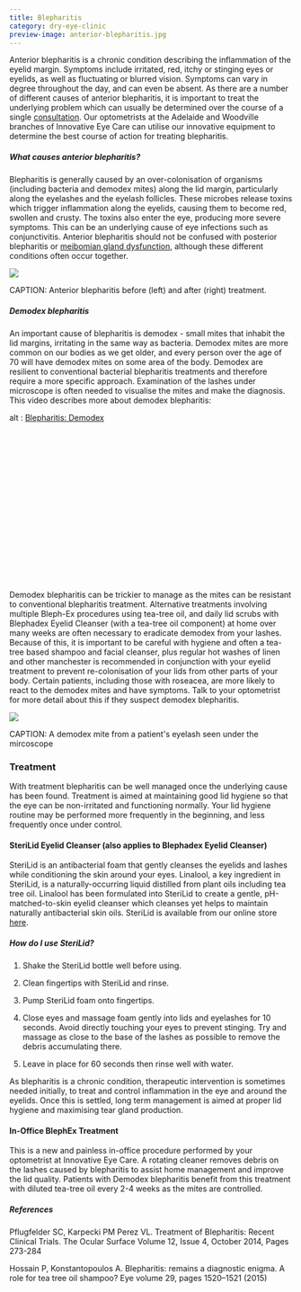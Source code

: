 ```yaml
---
title: Blepharitis
category: dry-eye-clinic
preview-image: anterior-blepharitis.jpg
---
```


<div class="employee-heading">
<p>Anterior blepharitis is a chronic condition describing the inflammation of the eyelid margin. Symptoms include irritated, red, itchy or stinging eyes or eyelids, as well as fluctuating or blurred vision. Symptoms can vary in degree throughout the day, and can even be absent. As there are a number of different causes of anterior blepharitis, it is important to treat the underlying problem which can usually be determined over the course of a single <a href="/what-we-do/eye-exam">consultation</a>. Our optometrists at the Adelaide and Woodville branches of Innovative Eye Care can utilise our innovative equipment to determine the best course of action for treating blepharitis.</p>
</div>

##### What causes anterior blepharitis?

Blepharitis is generally caused by an over-colonisation of organisms (including bacteria and demodex mites) along the lid margin, particularly along the eyelashes and the eyelash follicles. These microbes release toxins which trigger inflammation along the eyelids, causing them to become red, swollen and crusty. The toxins also enter the eye, producing more severe symptoms. This can be an underlying cause of eye infections such as conjunctivitis. Anterior blepharitis should not be confused with posterior blepharitis or [meibomian gland dysfunction](/what-we-do/meibomian-gland-dysfunction), although these different conditions often occur together. 

![](/uploads/2c8a26092c3e1d862562a5902fe449866cec15c5_blepharitis2.jpg)

CAPTION: Anterior blepharitis before (left) and after (right) treatment.

##### Demodex blepharitis

An important cause of blepharitis is demodex - small mites that inhabit the lid margins, irritating in the same way as bacteria. Demodex mites are more common on our bodies as we get older, and every person over the age of 70 will have demodex mites on some area of the body. Demodex are resilient to conventional bacterial blepharitis treatments and therefore require a more specific approach. Examination of the lashes under microscope is often needed to visualise the mites and make the diagnosis. This video describes more about demodex blepharitis:

<div class="myWrapper" style="position: relative; padding-bottom: 56.25%; height: 0;"><!--[if IE]><iframe frameborder="0" type="text/html" src="https://2689-2347.captiv8online.com/animations/embed/one/lids-demodex?player_width=100%&player_height=100%&site_company_language=34&autostart=false" width="100%" height="100%" style="position:absolute;top:0;left:0;width:100%;height:100%;"></iframe><![endif]--><!--[if !IE]> <--><object data="https://2689-2347.captiv8online.com/animations/embed/one/lids-demodex?player_width=100%&player_height=100%&site_company_language=34&autostart=false" type="text/html" width="100%" height="100%" style="position:absolute;top:0;left:0;width:100%;height:100%;">  alt : <a href="https://2689-2347.captiv8online.com/animations/embed/one/lids-demodex?player_width=100%&player_height=100%&site_company_language=34&autostart=false">Blepharitis: Demodex</a></object><!--> <![endif]--></div>

<br>

Demodex blepharitis can be trickier to manage as the mites can be resistant to conventional blepharitis treatment. Alternative treatments involving multiple Bleph-Ex procedures using tea-tree oil, and daily lid scrubs with Blephadex Eyelid Cleanser (with a tea-tree oil component) at home over many weeks are often necessary to eradicate demodex from your lashes. Because of this, it is important to be careful with hygiene and often a tea-tree based shampoo and facial cleanser, plus regular hot washes of linen and other manchester is recommended in conjunction with your eyelid treatment to prevent re-colonisation of your lids from other parts of your body. Certain patients, including those with roseacea, are more likely to react to the demodex mites and have symptoms. Talk to your optometrist for more detail about this if they suspect demodex blepharitis.

![](/uploads/8daed42bb9448ceeb2ee0e3dbb4b010489c5ae35_demodex.jpg)

CAPTION: A demodex mite from a patient's eyelash seen under the mircoscope

### Treatment

With treatment blepharitis can be well managed once the underlying cause has been found. Treatment is aimed at maintaining good lid hygiene so that the eye can be non-irritated and functioning normally. Your lid hygiene routine may be performed more frequently in the beginning, and less frequently once under control.

#### SteriLid Eyelid Cleanser (also applies to Blephadex Eyelid Cleanser)

SteriLid is an antibacterial foam that gently cleanses the eyelids and lashes while conditioning the skin around your eyes. Linalool, a key ingredient in SteriLid, is a naturally-occurring liquid distilled from plant oils including tea tree oil. Linalool has been formulated into SteriLid to create a gentle, pH-matched-to-skin eyelid cleanser which cleanses yet helps to maintain naturally antibacterial skin oils. SteriLid is available from our online store [here](http://eyesolutions.com.au/collections/dry-eye-treatments/products/sterilid-eye-cleanser).

##### How do I use SteriLid?

1. Shake the SteriLid bottle well before using.

2. Clean fingertips with SteriLid and rinse.

3. Pump SteriLid foam onto fingertips.

4. Close eyes and massage foam gently into lids and eyelashes for 10 seconds. Avoid directly touching your eyes to prevent stinging. Try and massage as close to the base of the lashes as possible to remove the debris accumulating there.

5. Leave in place for 60 seconds then rinse well with water.

As blepharitis is a chronic condition, therapeutic intervention is sometimes needed initially, to treat and control inflammation in the eye and around the eyelids. Once this is settled, long term management is aimed at proper lid hygiene and maximising tear gland production.

#### In-Office BlephEx Treatment

This is a new and painless in-office procedure performed by your optometrist at Innovative Eye Care. A rotating cleaner removes debris on the lashes caused by blepharitis to assist home management and improve the lid quality. Patients with Demodex blepharitis benefit from this treatment with diluted tea-tree oil every 2-4 weeks as the mites are controlled.


##### References

Pflugfelder SC, Karpecki PM Perez VL. Treatment of Blepharitis: Recent Clinical Trials. The Ocular Surface Volume 12, Issue 4, October 2014, Pages 273-284

Hossain P, Konstantopoulos A. Blepharitis: remains a diagnostic enigma. A role for tea tree oil shampoo? Eye volume 29, pages 1520–1521 (2015)

